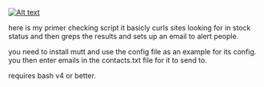 [![Alt text](https://img.youtube.com/vi/VID/0.jpg)](https://youtu.be/eJ0RSMGmUdg)

here is my primer checking script it basicly curls sites looking for in stock status and then greps the results and sets up
an email to alert people.

you need to install mutt and use the config file as an example for its config.
you then enter emails in the contacts.txt file for it to send to. 

requires bash v4 or better.